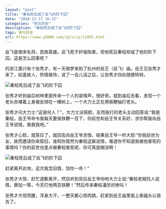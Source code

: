 ```yaml
---
layout: "post"
title: "秦桧死后成了岳飞的阶下囚"
date: "2018-12-17 16:15"
categories: "宋元历史"
description: "秦桧死后成了岳飞的阶下囚"
tags: 宋元历史
url: https://www.y5000.com/zgls/sy/11955.html
---
```






岳飞是南宋名将，民族英雄。岳飞死于奸佞陷害，但他死后秦桧却成了他的阶下囚，这是怎么回事呢？

的浙江嘉兴有个张秀才，有一天做梦来到了杭州的岳王（岳飞）庙。岳王见张秀才来了，如逢故人，热情接待，说了一会儿话之后，让张秀才四处随便转转。

![秦桧死后成了岳飞的阶下囚](/uploads/allimg/170123/6-1F123145530131.JPG)

张秀才听到庙后树林里面传来一个人的哀嚎声，很好奇。就到庙后去看，发现一个老头赤裸着上身被反绑在一棵树上，一个大力士正在用铁鞭抽打老头。

张秀才问大力士:“这是何人？”，大力士没搭腔，反而挨打的老头主动回答说:“我是秦桧，岳王爷命令我每天要挨铁鞭一百下，你前世和岳王爷关系好，求你帮我向岳王爷说情，救救我吧。”

张秀才心软，就答应了，就回去向岳王爷求情，结果岳王爷一听大怒:“你我前世为友，故而邀请你来叙旧，谁知你竟然为秦桧这厮说情，难道你不知道我被他害死的事情吗？你的前世也差点被秦桧害死呢，你可真是糊涂啊！

![秦桧死后成了岳飞的阶下囚](/uploads/allimg/170123/6-1F123145AH92.JPG)

赶紧离开此地，这次我念旧情，饶你一命！”

张秀才大惊，赶忙道歉离开，然后听到背后岳王爷吩咐大力士说:“秦桧老贼托人说情，罪加一等，今天打他两百铁鞭！”然后传来秦桧凄厉的惨叫！

张秀才大惊而醒，浑身大汗，一整天都心惊肉跳，赶紧到岳王庙里面上香磕头认错去了。
